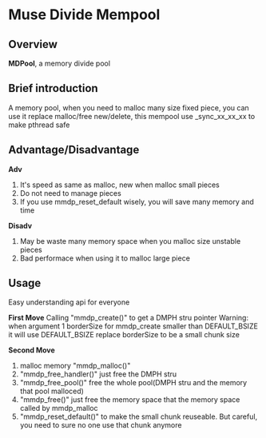 # Muse Divide Mempool

## Overview
**MDPool**, a memory divide pool


## Brief introduction
A memory pool, when you need to malloc many size fixed
piece, you can use it replace malloc/free new/delete, this mempool
use _sync_xx_xx_xx to make pthread safe


## Advantage/Disadvantage
**Adv**
1. It's speed as same as malloc, new when malloc small pieces
2. Do not need to manage pieces
3. If you use mmdp_reset_default wisely, you will save many memory and time

**Disadv**
1. May be waste many memory space when you malloc size unstable pieces
2. Bad performace when using it to malloc large piece


## Usage
Easy understanding api for everyone

**First Move**
Calling "mmdp_create()" to get a DMPH stru pointer
Warning: when argument 1 borderSize for mmdp_create smaller than DEFAULT_BSIZE
it will use DEFAULT_BSIZE replace borderSize to be a small chunk size

**Second Move**
1. malloc memory "mmdp_malloc()"
2. "mmdp_free_handler()" just free the DMPH stru
3. "mmdp_free_pool()" free the whole pool(DMPH stru and the memory that pool malloced)
4. "mmdp_free()" just free the memory space that the memory space called by mmdp_malloc
5. "mmdp_reset_default()" to make the small chunk reuseable. But careful, you need to sure no one use that chunk anymore


